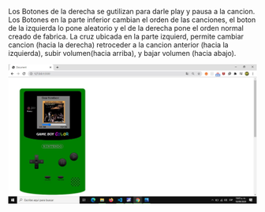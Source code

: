 Los Botones de la derecha se gutilizan para darle play y pausa a la cancion.
Los Botones en la parte inferior cambian el orden de las canciones, el boton de la izquierda lo pone aleatorio y el de la derecha pone el orden normal creado de fabrica.
La cruz ubicada en la parte izquierd, permite cambiar cancion (hacia la derecha) retroceder a la cancion anterior (hacia la izquierda), subir volumen(hacia arriba), y bajar volumen (hacia abajo).

![](assets/FondoDefinitivo.JPG)

